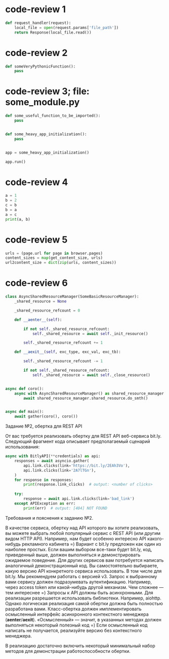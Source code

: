 # code-review 1
```python
def request_handler(request):
    local_file = open(request.params['file_path'])
    return Response(local_file.read())
```

# code-review 2
```python
def someVeryPythonicFunction():
    pass
```

# code-review 3; file: some_module.py
```python
def some_useful_function_to_be_imported():
    pass


def some_heavy_app_initialization():
    pass


app = some_heavy_app_initialization()

app.run()
```

# code-review 4
```python
a = 1
b = 2
c = b
b = a
a = c
print(a, b)
```

# code-review 5
```python
urls = (page.url for page in browser.pages)
content_sizes = map(get_content_size, urls)
url2content_size = dict(zip(urls, content_sizes))
```
# code-review 6
```python
class AsyncSharedResourceManager(SomeBasicResourceManager):
    _shared_resource = None

    _shared_resource_refcount = 0

    def __aenter__(self):

        if not self._shared_resource_refcount:
            self._shared_resource = await self._init_resource()

        self._shared_resource_refcount += 1

    def __aexit__(self, exc_type, exc_val, exc_tb):

        self._shared_resource_refcount -= 1

        if not self._shared_resource_refcount:
            self._shared_resource = await self._close_resource()


async def coro():
    async with AsyncSharedResourceManager() as shared_resource_manager:
        await shared_resource_manager.shared_resource.do_smth()


async def main():
    await gather(coro(), coro())
```

Задание №2, обертка для REST API

От вас требуется реализовать обертку для REST API веб-сервиса bit.ly. Следующий фрагмент кода описывает предполагаемый сценарий использования: 
```python
async with BitlyAPI(**credentials) as api: 
    responses = await asyncio.gather( 
        api.link.clicks(link='https://bit.ly/2EAh3Vo'), 
        api.link.clicks(link='2A7lTGn'), 
    ) 
    for response in responses: 
        print(response.link_clicks)  # output: <number of clicks> 
 
    try: 
        response = await api.link.clicks(link='bad_link') 
    except APIException as err: 
        print(err)  # output: [404] NOT FOUND 
```

Требования и пояснения к заданию №2.

В качестве сервиса, обертку над API которого вы хотите реализовать, вы можете выбрать любой популярный сервис с REST API (или другим видом HTTP API). Например, нам будет особенно интересно API какого-нибудь рекламного кабинета =) Вариант с bit.ly предложен как один из наиболее простых.
Если вашим выбором все-таки будет bit.ly, код, приведенный выше, должен выполняться и демонстрировать ожидаемое поведение. Для других сервисов вам потребуется написать аналогичный демонстрационный код.
Вы самостоятельно выбираете, какую версию API конкретного сервиса использовать. В том числе для bit.ly. Мы рекомендуем работать с версией v3.
Запрос к выбранному вами сервису должен подразумевать аутентификацию. Например, через access token или какой-нибудь другой механизм. Чем сложнее — тем интереснее =)
Запросы к API должны быть асинхронными. Для реализации разрешается использовать библиотеки. Например, aiohttp. Однако логическая реализация самой обертки должна быть полностью разработана вами.
Класс-обертка должен имплементировать осмысленный интерфейс асинхронного контекстного менеджера (__aenter__/__aexit__). «Осмысленный» — значит, в указанных методах должен выполняться некоторый полезный код =) Если осмысленный код написать не получается, реализуйте версию без контекстного менеджера. 

В реализацию достаточно включить некоторый минимальный набор методов для демонстрации работоспособности обертки.